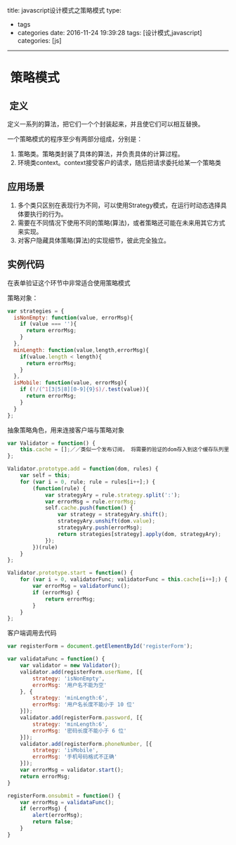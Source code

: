 title: javascript设计模式之策略模式
type:
  - tags
  - categories
date: 2016-11-24 19:39:28
tags: [设计模式,javascript]
categories: [js]
---
#  策略模式
##  定义
定义一系列的算法，把它们一个个封装起来，并且使它们可以相互替换。

一个策略模式的程序至少有两部分组成，分别是：
1. 策略类。策略类封装了具体的算法，并负责具体的计算过程。
2. 环境类context。context接受客户的请求，随后把请求委托给某一个策略类

## 应用场景
1. 多个类只区别在表现行为不同，可以使用Strategy模式，在运行时动态选择具体要执行的行为。
2. 需要在不同情况下使用不同的策略(算法)，或者策略还可能在未来用其它方式来实现。
3. 对客户隐藏具体策略(算法)的实现细节，彼此完全独立。

## 实例代码
在表单验证这个环节中非常适合使用策略模式

策略对象：
```javascript
var strategies = {
  isNonEmpty: function(value, errorMsg){
    if (value === ''){
      return errorMsg;
    }
  },
  minLength: function(value,length,errorMsg){
    if(value.length < length){
      return errorMsg;
    }
  },
  isMobile: function(value, errorMsg){
    if (!/(^1[3|5|8][0-9]{9}$)/.test(value)){
      return errorMsg;
    }
  }
};
```
抽象策略角色，用来连接客户端与策略对象
```javascript
var Validator = function() {
    this.cache = [];／／类似一个发布订阅， 将需要的验证的dom存入到这个缓存队列里
};

Validator.prototype.add = function(dom, rules) {
    var self = this;
    for (var i = 0, rule; rule = rules[i++];) {
        (function(rule) {
            var strategyAry = rule.strategy.split(':');
            var errorMsg = rule.errorMsg;
            self.cache.push(function() {
                var strategy = strategyAry.shift();
                strategyAry.unshift(dom.value);
                strategyAry.push(errorMsg);
                return strategies[strategy].apply(dom, strategyAry);
            });
        })(rule)
    }
};

Validator.prototype.start = function() {
    for (var i = 0, validatorFunc; validatorFunc = this.cache[i++];) {
        var errorMsg = validatorFunc();
        if (errorMsg) {
            return errorMsg;
        }
    }
};
```

客户端调用去代码
```javascript
var registerForm = document.getElementById('registerForm');

var validataFunc = function() {
    var validator = new Validator();
    validator.add(registerForm.userName, [{
        strategy: 'isNonEmpty',
        errorMsg: '用户名不能为空'
    }, {
        strategy: 'minLength:6',
        errorMsg: '用户名长度不能小于 10 位'
    }]);
    validator.add(registerForm.password, [{
        strategy: 'minLength:6',
        errorMsg: '密码长度不能小于 6 位'
    }]);
    validator.add(registerForm.phoneNumber, [{
        strategy: 'isMobile',
        errorMsg: '手机号码格式不正确'
    }]);
    var errorMsg = validator.start();
    return errorMsg;
}

registerForm.onsubmit = function() {
    var errorMsg = validataFunc();
    if (errorMsg) {
        alert(errorMsg);
        return false;
    }
}

```
